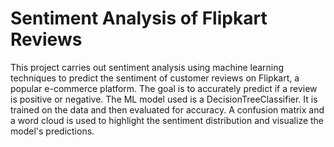 # Sentiment Analysis of Flipkart Reviews
This project carries out sentiment analysis using machine learning techniques to predict the sentiment of customer reviews on Flipkart, a popular e-commerce platform. The goal is to accurately predict if a review is positive or negative.
The ML model used is a DecisionTreeClassifier. It is trained on the data and then evaluated for accuracy. A confusion matrix and a word cloud is used to highlight the sentiment distribution and visualize the model's predictions.
